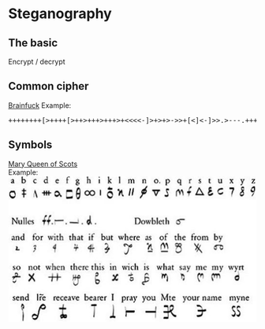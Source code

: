 # Steganography
## The basic
Encrypt / decrypt

## Common cipher
[Brainfuck](https://www.dcode.fr/brainfuck-language)
Example:
<pre>
++++++++[>++++[>++>+++>+++>+<<<<-]>+>+>->>+[<]<-]>>.>---.+++++++
</pre>

## Symbols
[Mary Queen of Scots](https://www.dcode.fr/mary-stuart-code)\
Example:
![Mary Stuart Code](../Images/marystuart.jpg)
